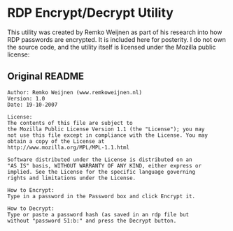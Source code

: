RDP Encrypt/Decrypt Utility
===================

This utility was created by Remko Weijnen as part of his research into how RDP passwords are encrypted. It is included here for posterity. I do not own the source code, and the utility itself is licensed under the Mozilla public license:

Original README
---------------
    Author: Remko Weijnen (www.remkoweijnen.nl)
    Version: 1.0
    Date: 19-10-2007

    License:
    The contents of this file are subject to
    the Mozilla Public License Version 1.1 (the "License"); you may
    not use this file except in compliance with the License. You may
    obtain a copy of the License at
    http://www.mozilla.org/MPL/MPL-1.1.html

    Software distributed under the License is distributed on an
    "AS IS" basis, WITHOUT WARRANTY OF ANY KIND, either express or
    implied. See the License for the specific language governing
    rights and limitations under the License.

    How to Encrypt:
    Type in a password in the Password box and click Encrypt it.

    How to Decrypt:
    Type or paste a password hash (as saved in an rdp file but
    without "password 51:b:" and press the Decrypt button.


